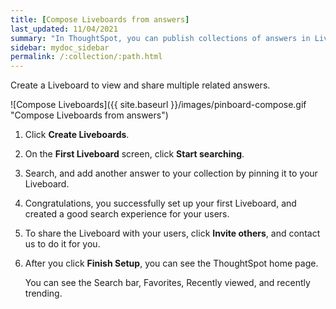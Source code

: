 ```yaml
---
title: [Compose Liveboards from answers]
last_updated: 11/04/2021
summary: "In ThoughtSpot, you can publish collections of answers in Liveboards."
sidebar: mydoc_sidebar
permalink: /:collection/:path.html
---
```


Create a Liveboard to view and share multiple related answers.

![Compose Liveboards]({{ site.baseurl }}/images/pinboard-compose.gif "Compose Liveboards from answers")

1. Click **Create Liveboards**.

2. On the **First Liveboard** screen, click **Start searching**.

3. Search, and add another answer to your collection by pinning it to your Liveboard.

4. Congratulations, you successfully set up your first Liveboard, and created a good search experience for your users.

5. To share the Liveboard with your users, click **Invite others**, and contact us to do it for you.

6. After you click **Finish Setup**, you can see the ThoughtSpot home page.

    You can see the Search bar, Favorites, Recently viewed, and recently trending.
